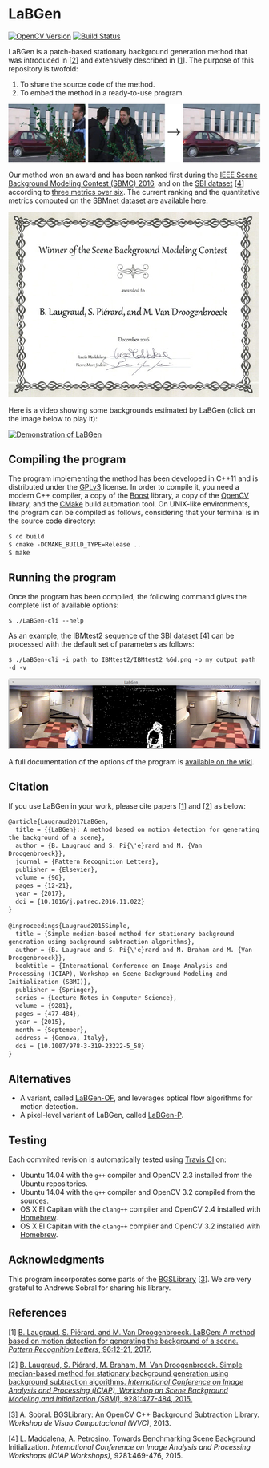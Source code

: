 # LaBGen

[![OpenCV Version](https://img.shields.io/badge/opencv-2.x%2C%203.x-blue.svg)](http://opencv.org) [![Build Status](https://travis-ci.org/benlaug/labgen.svg?branch=master)](https://travis-ci.org/benlaug/labgen)

LaBGen is a patch-based stationary background generation method that was introduced in [[2](#references)] and extensively described in [[1](#references)]. The purpose of this repository is twofold:

1. To share the source code of the method.
2. To embed the method in a ready-to-use program.

![Graphical Abstract](.readme/graphical-abstract.png)

Our method won an award and has been ranked first during the [IEEE Scene Background Modeling Contest (SBMC) 2016](http://pione.dinf.usherbrooke.ca/sbmc2016), and on the [SBI dataset](http://sbmi2015.na.icar.cnr.it/SBIdataset.html) [[4](#references)] according to [three metrics over six](http://sbmi2015.na.icar.cnr.it/SBIdataset.html#[Results]). The current ranking and the quantitative metrics computed on the [SBMnet dataset](http://www.scenebackgroundmodeling.net) are available [here](http://pione.dinf.usherbrooke.ca/results).

![Award](.readme/award.jpg)

Here is a video showing some backgrounds estimated by LaBGen (click on the image below to play it):

[![Demonstration of LaBGen](https://img.youtube.com/vi/rYhX8ZizSL0/0.jpg)](https://www.youtube.com/watch?v=rYhX8ZizSL0 "Click to play")

## Compiling the program

The program implementing the method has been developed in C++11 and is distributed under the [GPLv3](LICENSE) license. In order to compile it, you need a modern C++ compiler, a copy of the [Boost](http://www.boost.org) library, a copy of the [OpenCV](http://opencv.org) library, and the [CMake](https://cmake.org) build automation tool. On UNIX-like environments, the program can be compiled as follows, considering that your terminal is in the source code directory:

```
$ cd build
$ cmake -DCMAKE_BUILD_TYPE=Release ..
$ make
```

## Running the program

Once the program has been compiled, the following command gives the complete list of available options:

```
$ ./LaBGen-cli --help
```

As an example, the IBMtest2 sequence of the [SBI dataset](http://sbmi2015.na.icar.cnr.it/SBIdataset.html) [[4](#references)] can be processed with the default set of parameters as follows:

```
$ ./LaBGen-cli -i path_to_IBMtest2/IBMtest2_%6d.png -o my_output_path -d -v
```

![Screenshot](.readme/screenshot.png)

A full documentation of the options of the program is [available on the wiki](https://github.com/benlaug/labgen/wiki/Arguments-of-the-program).

## Citation

If you use LaBGen in your work, please cite papers [[1](#references)] and [[2](#references)] as below:

```
@article{Laugraud2017LaBGen,
  title = {{LaBGen}: A method based on motion detection for generating the background of a scene},
  author = {B. Laugraud and S. Pi{\'e}rard and M. {Van Droogenbroeck}},
  journal = {Pattern Recognition Letters},
  publisher = {Elsevier},
  volume = {96},
  pages = {12-21},
  year = {2017},
  doi = {10.1016/j.patrec.2016.11.022}
}

@inproceedings{Laugraud2015Simple,
  title = {Simple median-based method for stationary background generation using background subtraction algorithms},
  author = {B. Laugraud and S. Pi{\'e}rard and M. Braham and M. {Van Droogenbroeck}},
  booktitle = {International Conference on Image Analysis and Processing (ICIAP), Workshop on Scene Background Modeling and Initialization (SBMI)},
  publisher = {Springer},
  series = {Lecture Notes in Computer Science},
  volume = {9281},
  pages = {477-484},
  year = {2015},
  month = {September},
  address = {Genova, Italy},
  doi = {10.1007/978-3-319-23222-5_58}
}
```

## Alternatives

* A variant, called [LaBGen-OF](https://github.com/benlaug/labgen-of), and leverages optical flow algorithms for motion detection.
* A pixel-level variant of LaBGen, called [LaBGen-P](https://github.com/benlaug/labgen-p).

## Testing

Each commited revision is automatically tested using [Travis CI](https://travis-ci.org/benlaug/labgen) on:

* Ubuntu 14.04 with the `g++` compiler and OpenCV 2.3 installed from the Ubuntu repositories.
* Ubuntu 14.04 with the `g++` compiler and OpenCV 3.2 compiled from the sources.
* OS X El Capitan with the `clang++` compiler and OpenCV 2.4 installed with [Homebrew](https://brew.sh).
* OS X El Capitan with the `clang++` compiler and OpenCV 3.2 installed with [Homebrew](https://brew.sh).

## Acknowledgments

This program incorporates some parts of the [BGSLibrary](https://github.com/andrewssobral/bgslibrary) [[3](#references)]. We are very grateful to Andrews Sobral for sharing his library.

## References

[1] [B. Laugraud, S. Piérard, and M. Van Droogenbroeck. LaBGen: A method based on motion detection for generating the background of a scene. *Pattern Recognition Letters*, 96:12-21, 2017.](http://hdl.handle.net/2268/203572)

[2] [B. Laugraud, S. Piérard, M. Braham, M. Van Droogenbroeck. Simple median-based method for stationary background generation using background subtraction algorithms. *International Conference on Image Analysis and Processing (ICIAP), Workshop on Scene Background Modeling and Initialization (SBMI)*, 9281:477-484, 2015.](http://hdl.handle.net/2268/182893)

[3] A. Sobral. BGSLibrary: An OpenCV C++ Background Subtraction Library. *Workshop de Visao Computacional (WVC)*, 2013.

[4] L. Maddalena, A. Petrosino. Towards Benchmarking Scene Background Initialization. *International Conference on Image Analysis and Processing Workshops (ICIAP Workshops)*, 9281:469-476, 2015.
